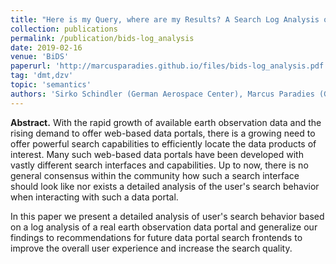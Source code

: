 ```yaml
---
title: "Here is my Query, where are my Results? A Search Log Analysis of The EOWEB Geoportal"
collection: publications
permalink: /publication/bids-log_analysis
date: 2019-02-16
venue: 'BiDS'
paperurl: 'http://marcusparadies.github.io/files/bids-log_analysis.pdf'
tag: 'dmt,dzv'
topic: 'semantics'
authors: 'Sirko Schindler (German Aerospace Center), Marcus Paradies (German Aerospace Center), and Andre Twele (German Aerospace Center)'
---
```


**Abstract.** With the rapid growth of available earth observation data and the rising demand to offer web-based data portals, there is a growing need to offer powerful search capabilities to efficiently locate the data products of interest. Many such web-based data portals have been developed with vastly different search interfaces and capabilities. Up to now, there is no general consensus within the community how such a search interface should look like nor exists a detailed analysis of the user's search behavior when interacting with such a data portal.

In this paper we present a detailed analysis of user's search behavior based on a log analysis of a real earth observation data portal and generalize our findings to recommendations for future data portal search frontends to improve the overall user experience and increase the search quality.
